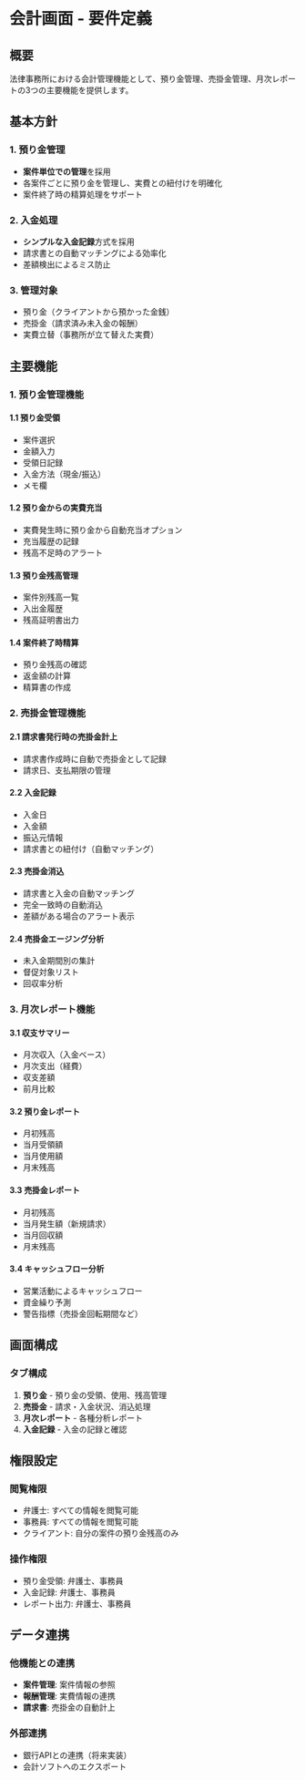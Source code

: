 # 会計画面 - 要件定義

## 概要

法律事務所における会計管理機能として、預り金管理、売掛金管理、月次レポートの3つの主要機能を提供します。

## 基本方針

### 1. 預り金管理
- **案件単位での管理**を採用
- 各案件ごとに預り金を管理し、実費との紐付けを明確化
- 案件終了時の精算処理をサポート

### 2. 入金処理
- **シンプルな入金記録**方式を採用
- 請求書との自動マッチングによる効率化
- 差額検出によるミス防止

### 3. 管理対象
- 預り金（クライアントから預かった金銭）
- 売掛金（請求済み未入金の報酬）
- 実費立替（事務所が立て替えた実費）

## 主要機能

### 1. 預り金管理機能

#### 1.1 預り金受領
- 案件選択
- 金額入力
- 受領日記録
- 入金方法（現金/振込）
- メモ欄

#### 1.2 預り金からの実費充当
- 実費発生時に預り金から自動充当オプション
- 充当履歴の記録
- 残高不足時のアラート

#### 1.3 預り金残高管理
- 案件別残高一覧
- 入出金履歴
- 残高証明書出力

#### 1.4 案件終了時精算
- 預り金残高の確認
- 返金額の計算
- 精算書の作成

### 2. 売掛金管理機能

#### 2.1 請求書発行時の売掛金計上
- 請求書作成時に自動で売掛金として記録
- 請求日、支払期限の管理

#### 2.2 入金記録
- 入金日
- 入金額
- 振込元情報
- 請求書との紐付け（自動マッチング）

#### 2.3 売掛金消込
- 請求書と入金の自動マッチング
- 完全一致時の自動消込
- 差額がある場合のアラート表示

#### 2.4 売掛金エージング分析
- 未入金期間別の集計
- 督促対象リスト
- 回収率分析

### 3. 月次レポート機能

#### 3.1 収支サマリー
- 月次収入（入金ベース）
- 月次支出（経費）
- 収支差額
- 前月比較

#### 3.2 預り金レポート
- 月初残高
- 当月受領額
- 当月使用額
- 月末残高

#### 3.3 売掛金レポート
- 月初残高
- 当月発生額（新規請求）
- 当月回収額
- 月末残高

#### 3.4 キャッシュフロー分析
- 営業活動によるキャッシュフロー
- 資金繰り予測
- 警告指標（売掛金回転期間など）

## 画面構成

### タブ構成
1. **預り金** - 預り金の受領、使用、残高管理
2. **売掛金** - 請求・入金状況、消込処理
3. **月次レポート** - 各種分析レポート
4. **入金記録** - 入金の記録と確認

## 権限設定

### 閲覧権限
- 弁護士: すべての情報を閲覧可能
- 事務員: すべての情報を閲覧可能
- クライアント: 自分の案件の預り金残高のみ

### 操作権限
- 預り金受領: 弁護士、事務員
- 入金記録: 弁護士、事務員
- レポート出力: 弁護士、事務員

## データ連携

### 他機能との連携
- **案件管理**: 案件情報の参照
- **報酬管理**: 実費情報の連携
- **請求書**: 売掛金の自動計上

### 外部連携
- 銀行APIとの連携（将来実装）
- 会計ソフトへのエクスポート